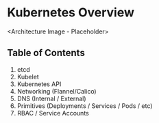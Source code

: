 # Kubernetes Overview

<Architecture Image - Placeholder>

## Table of Contents

1. etcd
2. Kubelet
3. Kubernetes API
4. Networking (Flannel/Calico)
5. DNS (Internal / External)
6. Primitives (Deployments / Services / Pods / etc)
7. RBAC / Service Accounts
